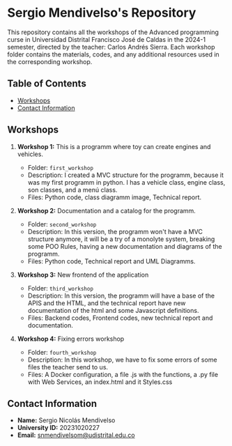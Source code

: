 # Sergio Mendivelso's Repository

This repository contains all the workshops of the Advanced programming curse in Universidad Distrital Francisco José de Caldas in the 2024-1 semester, directed by the teacher: Carlos Andrés Sierra. 
Each workshop folder contains the materials, codes, and any additional resources used in the corresponding workshop.

## Table of Contents

- [Workshops](#workshops)
- [Contact Information](#contact-information)

## Workshops

1. **Workshop 1:** This is a programm where toy can create engines and vehicles.
    - Folder: `first_workshop`
    - Description: I created a MVC structure for the programm, because it was my first programm in python. I has a vehicle class, engine class, son classes, and a menú class.
    - Files: Python code, class diagramm image, Technical report.

2. **Workshop 2:** Documentation and a catalog for the programm.
    - Folder: `second_workshop`
    - Description: In this version, the programm won't have a MVC structure anymore, it will be a try of a monolyte system, breaking some POO Rules, having a new documentation and diagrams of the programm.
    - Files: Python code, Technical report and UML Diagramms.

3. **Workshop 3:** New frontend of the application
    - Folder: `third_workshop`
    - Description: In this version, the programm will have a base of the APIS and the HTML, and the technical report have new documentation of the html and some Javascript definitions.
    - Files: Backend codes, Frontend codes, new technical report and documentation.
  
4. **Workshop 4:** Fixing errors workshop
    - Folder: `fourth_workshop`
    - Description: In this workshop, we have to fix some errors of some files the teacher send to us.
    - Files: A Docker configuration, a file .js with the functions, a .py file with Web Services, an index.html and it Styles.css

   
## Contact Information

- **Name:** Sergio Nicolás Mendivelso
- **University ID:** 20231020227
- **Email:** snmendivelsom@udistrital.edu.co
